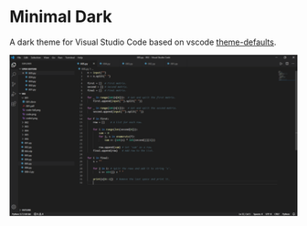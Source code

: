 # Minimal Dark
A dark theme for Visual Studio Code based on vscode [theme-defaults](https://github.com/Microsoft/vscode/tree/master/extensions/theme-defaults).

![Screenshot](Screenshot01.png)

